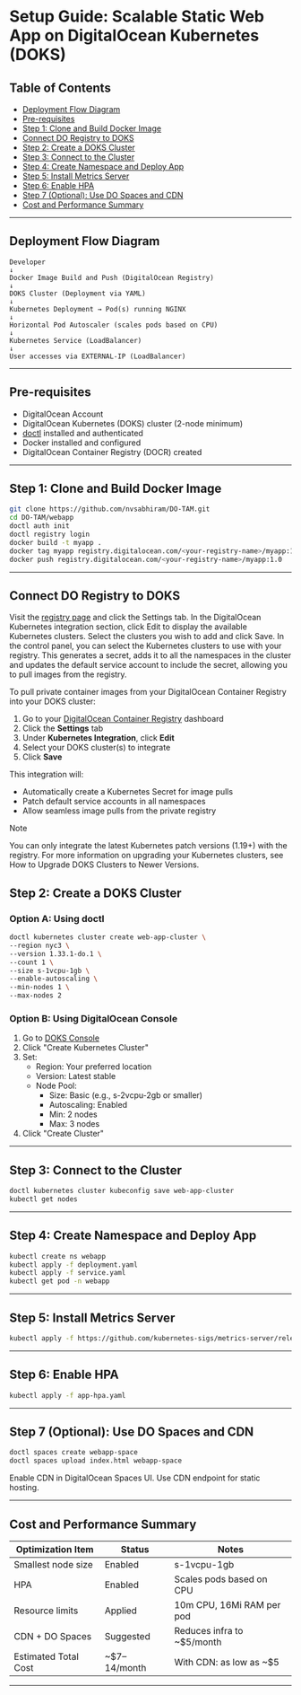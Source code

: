 # Setup Guide: Scalable Static Web App on DigitalOcean Kubernetes (DOKS)

## Table of Contents
- [Deployment Flow Diagram](#deployment-flow-diagram)
- [Pre-requisites](#pre-requisites)
- [Step 1: Clone and Build Docker Image](#step-1-clone-and-build-docker-image)
- [Connect DO Registry to DOKS](#connect-do-registry-to-doks)
- [Step 2: Create a DOKS Cluster](#step-2-create-a-doks-cluster)
- [Step 3: Connect to the Cluster](#step-3-connect-to-the-cluster)
- [Step 4: Create Namespace and Deploy App](#step-4-create-namespace-and-deploy-app)
- [Step 5: Install Metrics Server](#step-5-install-metrics-server)
- [Step 6: Enable HPA](#step-6-enable-hpa)
- [Step 7 (Optional): Use DO Spaces and CDN](#step-7-optional-use-do-spaces-and-cdn)
- [Cost and Performance Summary](#cost-and-performance-summary)

---

## Deployment Flow Diagram

```
Developer
↓
Docker Image Build and Push (DigitalOcean Registry)
↓
DOKS Cluster (Deployment via YAML)
↓
Kubernetes Deployment → Pod(s) running NGINX
↓
Horizontal Pod Autoscaler (scales pods based on CPU)
↓
Kubernetes Service (LoadBalancer)
↓
User accesses via EXTERNAL-IP (LoadBalancer)
```

---

## Pre-requisites

- DigitalOcean Account
- DigitalOcean Kubernetes (DOKS) cluster (2-node minimum)
- [doctl](https://docs.digitalocean.com/reference/doctl/how-to/install/) installed and authenticated
- Docker installed and configured
- DigitalOcean Container Registry (DOCR) created

---

## Step 1: Clone and Build Docker Image

```bash
git clone https://github.com/nvsabhiram/DO-TAM.git
cd DO-TAM/webapp
doctl auth init
doctl registry login
docker build -t myapp .
docker tag myapp registry.digitalocean.com/<your-registry-name>/myapp:1.0
docker push registry.digitalocean.com/<your-registry-name>/myapp:1.0
```

---

## Connect DO Registry to DOKS
Visit the [registry page](https://cloud.digitalocean.com/registry) and click the Settings tab. In the DigitalOcean Kubernetes integration section, click Edit to display the available Kubernetes clusters. Select the clusters you wish to add and click Save.
In the control panel, you can select the Kubernetes clusters to use with your registry. This generates a secret, adds it to all the namespaces in the cluster and updates the default service account to include the secret, allowing you to pull images from the registry.

To pull private container images from your DigitalOcean Container Registry into your DOKS cluster:

1. Go to your [DigitalOcean Container Registry](https://cloud.digitalocean.com/registry) dashboard
2. Click the **Settings** tab
3. Under **Kubernetes Integration**, click **Edit**
4. Select your DOKS cluster(s) to integrate
5. Click **Save**

This integration will:
- Automatically create a Kubernetes Secret for image pulls
- Patch default service accounts in all namespaces
- Allow seamless image pulls from the private registry

> [!Note]
> You can only integrate the latest Kubernetes patch versions (1.19+) with the registry. For more information on upgrading your Kubernetes clusters, see How to Upgrade DOKS Clusters to Newer Versions.



## Step 2: Create a DOKS Cluster

### Option A: Using doctl

```bash
doctl kubernetes cluster create web-app-cluster \
--region nyc3 \
--version 1.33.1-do.1 \
--count 1 \
--size s-1vcpu-1gb \
--enable-autoscaling \
--min-nodes 1 \
--max-nodes 2
```

### Option B: Using DigitalOcean Console

1. Go to [DOKS Console](https://cloud.digitalocean.com/kubernetes)
2. Click "Create Kubernetes Cluster"
3. Set:
   - Region: Your preferred location
   - Version: Latest stable
   - Node Pool:
     - Size: Basic (e.g., s-2vcpu-2gb or smaller)
     - Autoscaling: Enabled
     - Min: 2 nodes
     - Max: 3 nodes
4. Click "Create Cluster"

---

## Step 3: Connect to the Cluster

```bash
doctl kubernetes cluster kubeconfig save web-app-cluster
kubectl get nodes
```

---

## Step 4: Create Namespace and Deploy App

```bash
kubectl create ns webapp
kubectl apply -f deployment.yaml
kubectl apply -f service.yaml
kubectl get pod -n webapp
```

---

## Step 5: Install Metrics Server

```bash
kubectl apply -f https://github.com/kubernetes-sigs/metrics-server/releases/latest/download/components.yaml
```

---

## Step 6: Enable HPA

```bash
kubectl apply -f app-hpa.yaml
```

---

## Step 7 (Optional): Use DO Spaces and CDN

```bash
doctl spaces create webapp-space
doctl spaces upload index.html webapp-space
```

Enable CDN in DigitalOcean Spaces UI. Use CDN endpoint for static hosting.


---

## Cost and Performance Summary

| Optimization Item       | Status  | Notes                             |
|-------------------------|---------|-----------------------------------|
| Smallest node size      | Enabled | s-1vcpu-1gb                       |
| HPA                     | Enabled | Scales pods based on CPU          |
| Resource limits         | Applied | 10m CPU, 16Mi RAM per pod         |
| CDN + DO Spaces         | Suggested | Reduces infra to ~$5/month       |
| Estimated Total Cost    | ~$7–14/month | With CDN: as low as ~$5       |

---